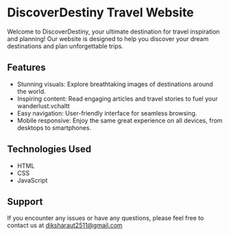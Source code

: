 # DiscoverDestiny Travel Website

Welcome to DiscoverDestiny, your ultimate destination for travel inspiration and planning! Our website is designed to help you discover your dream destinations and plan unforgettable trips.

## Features

- Stunning visuals: Explore breathtaking images of destinations around the world.
- Inspiring content: Read engaging articles and travel stories to fuel your wanderlust.vchaltt
- Easy navigation: User-friendly interface for seamless browsing.
- Mobile responsive: Enjoy the same great experience on all devices, from desktops to smartphones.

## Technologies Used

- HTML
- CSS
- JavaScript

## Support

If you encounter any issues or have any questions, please feel free to contact us at diksharaut2511@gmail.com





